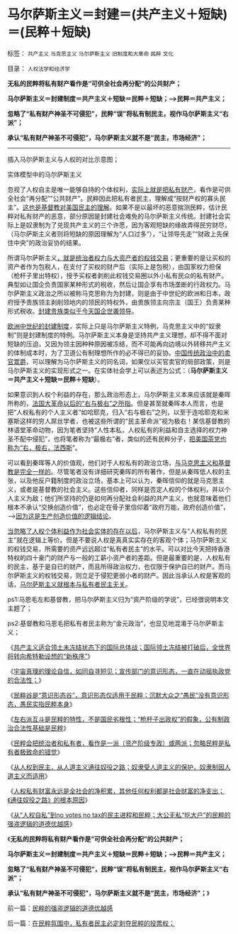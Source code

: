 # 马尔萨斯主义＝封建＝(共产主义＋短缺)＝(民粹＋短缺)

标签： `共产主义` `马克思主义` `马尔萨斯主义` `旧制度和大革命` `民粹` `文化` 

目录： `人权法学和经济学`

**无私的民粹将私有财产看作是“可供全社会再分配”的公共财产；**

**马尔萨斯主义＝封建制度＝共产主义＋短缺＝民粹＋短缺；——>民粹＝共产主义；**

**忽略了“私有财产神圣不可侵犯”，民粹“误”将私有制民主，视作马尔萨斯主义“右派”；**

**承认“私有财产神圣不可侵犯”，马尔萨斯主义就不是“民主，市场经济”；**

****

插入马尔萨斯主义与人权的对比示意图；

[](http://photo.blog.sina.com.cn/showpic.html#blogid=5563a64d0102ec2x&url=http://s2.sinaimg.cn/orignal/5563a64dge00d32fa6161)



实体模型中的马尔萨斯主义

[](http://photo.blog.sina.com.cn/showpic.html#blogid=5563a64d0102ec2x&url=http://s4.sinaimg.cn/orignal/5563a64dge00d37e00803)









忽视了人权自主是唯一能够自持的个体权利，[实际上就是把私有财产](../../../2013/6/15/有恒产者有恒心，私有财产是人类文明万善之源.md)，看作是可供全社会“再分配”“公共财产”。民粹因此把私有者民主，理解成“按财产权的寡头民主”。[这也是基督教对美国民主的理解](../../../2011/10/7/没有私有制就无所谓民主！基督教通往奴役之路的命运！.md)。如果不是以最坏的恶意揣测民粹，估计民粹对私有财产的恶意，部分原因是封建社会难免的马尔萨斯主义传统。封建社会实际上是奴隶制为了兑现共产主义的三个许愿，因为客观短缺的缘故弄得民穷财尽，（马尔萨斯主义者则将短缺的原因理解为“人口过多”），“让领导先走”“财政上先保住中央”的政治妥协的结果。

所谓马尔萨斯主义[，就是统治者权力与大资产者的权钱交易](../../../2013/4/25/成功学的“向弱者倾斜”的中国梦.md)；更重要的是让买权的资产者作为包税人，在支付了买权的财产后（实际上是包税），由国家权力担保（枪杆子里出特权），授予买权者剥削此权钱交易圈以外小私有民众的私有财产。典型如让国企负责国家某种形式的税收，然后让国企享有市场垄断的行政权力。马尔萨斯主义政治之所以被称马克思称为为封建，则是由于中世纪的欧洲和日本，政府授予贵族领主剥削领地内的领民的特权外，由贵族领主向宗主（国王）负责某种形式税收。[封建贵族类似于今天国企世袭领导](../../../2013/3/10/马尔萨斯主义就是封建社会及特征.md)。

[欧洲中世纪的封建制度](../../../2012/3/30/封建是统治的进步，黑暗的欧洲中世纪.md)，实际上只是马尔萨斯主义特例，马克思主义中的“奴隶制”则是封建制度的特例。马尔萨斯主义本身是坚持共产主义理想，却不得不面对短缺的压迫，又因为领主因种种原因被冻结，而不可能再向边境以外转移共产主义的体制成本时，为了卫道公有制理想所作的必不得已的妥协。[中国传统政治中的卖官鬻爵](../../../2013/6/8/卖官鬻爵与民粹左右互斗的旋涡，直到大革命，亡天下，复辟旧制度！.md)，可以理解为马尔萨斯主义的同名词，如果仅以买官卖官的局部政策，则是马尔萨斯主义的实现形式之一。在实体社会学上可以表述为公式：（**马尔萨斯主义＝共产主义＋短缺＝民粹＋短缺**）。



如果意识到人权个利益的存在，那么政治形态上，马尔萨斯主义本来应该就是秦晖所称的，[法国大革命以后的“右与极右”之所指](../../../2012/10/28/革命的独裁叫专政，元首的专政叫独裁.md)。但是甚至就秦晖本人而言，也是把“人权私有的个人主义者”如哈耶克，归入“右与极右”之列，以至于连哈耶克和米塞斯这样的穷人屌丝学者，也被这些所谓的“民主革命派”视为极右！某信基督教的林语堂革命动物，因为笔者坚持“人性本私，人权私有的利益和自主选择的权力神圣不配中侵犯”，也将笔者称为“最极右”者，类似的还有民粹分子，[把美国茶党也称为“右，极右，法西斯](../../../2011/10/17/茶党是极右吗？私有制是极右吗？中产阶级是极右吗？.md)”。

可以看到秦晖等人的价值观，他们对于人权私有的政治立场，[与马克思主义和基督教是完全一样的](../../../2013/6/12/“私有财产神圣不可侵犯”将是统治者和私有者的共识.md)。尽管笔者没有详细研究秦晖的所有著作，但是从秦晖低人权的主张，以及他反户籍制度的政治立场，基本上可以认为，秦晖信仰的就是马克思主义，或者是基督教的社会主义。这些信仰者，同样是否定人权的个体权利，并以个人主义为敌；他们所坚持的仍是如何再分配社会利益的共产主义，也就意味着他们根本不承认“交换创造价值”，也必定在骨子里信仰着“政府万能，政府创造价值”，——>[因为这是生产创造价值的逻辑结论](../../../2010/6/7/《资本论》错在“生产创造价值”.md)。

[当忽略了人权个体利益作为社会实体的存在以后](../../../2013/6/23/民主几乎一无是处，专制几乎完美无瑕；.md)，马尔萨斯主义与“人权私有的民主”就在逻辑上等价。但是不要说人权是真真实实存在的客观个体；马尔萨斯主义的权钱交易，所需要的资产远远超过“私有者民主”的水平。可以对比今天把持香港特权的四十豪门的财产与一般的工薪小资产者的差距。但是最重要的是，人权私有的民主，基于是自已的财产，而且所得政治权力，也仅限于保护自已的财产。而马尔萨斯主义的权钱交易，则立足于侵犯更弱小者的财产。因此当承认人权是客观的话，[马尔萨斯主义就根本与私有者民主无关](../../../2013/6/7/卖官鬻爵的封建的改革，公有制走向大饥荒的马尔萨斯主义.md)。

ps1:马恩毛左和基督教，把马尔萨斯主义归为“资产阶级的学说”，已经很说明本文主题了；

ps2:基督教和马恩毛把私有者民主称为“金元政治”，也显见地混淆于马尔萨斯主义；

《[共产主义适合领土未冻结状态下的国际总体战；国际领土冻结被打破后，全世界将转向希特勒设想的“新秩序”](../../../2013/6/23/共产主义的适用性，利比亚战争潜藏的深远危机.md)》

《[宇宙真理的理论自信，如同自寻短见；宣传部门的意识形态，一直在动摇执政党的合法性；](../../../2013/6/23/宇宙真理的汉语误会，自寻短见的理论自信.md)》

《[民粹谷是“意识形态谷”，意识形态仅适用于民粹；沉默大众之“愚民”没有意识形态，愚民实指民粹本身](../../../2013/6/24/意识形态仅适用于民粹，左右互斗是争当皇帝的口水演习.md)》

《[左右派互斗是民粹的特性，不是国民劣根性；“枪杆子出政权”的假象，公有制政治合法性基础是民粹](../../../2013/6/24/“逢政府必反”的民粹良心，共产主义爽约的“原罪”.md)》

《[民粹会把统治者和私有者，看作是一派（资产阶级专政）或两派；忽略民粹是私有者极致命的错觉](../../../2013/6/25/公有制的政治基础是民粹，忽略民粹是极致命的错觉.md)》

《[从人权到民主，从人道主义通往奴役之路；奴隶受人道主义的保护，奴隶制因人道主义而适用](../../../2013/6/25/从人权通向民主，从人道主义通向最公平的共产主义.md)》

《[人权私有财富永远是全社会的净积累，其他任何权利都是社会财富的净支出；《通往奴役之路》的根本原因](../../../2013/6/25/人权是中唯一具备自持能力的权利，《通往奴役之路》的根本原因.md)》

《[从“人权自私”到no votes no
tax的民主进程和民粹；大公无私“吃大户”的民粹的强盗逻辑的道德优越感](../../../2013/6/26/民粹的强盗逻辑的道德优越感.md)》

《**无私的民粹将私有财产看作是“可供全社会再分配”的公共财产；**

**马尔萨斯主义＝封建制度＝共产主义＋短缺＝民粹＋短缺；——>民粹＝共产主义；**

**忽略了“私有财产神圣不可侵犯”，民粹“误”将私有制民主，视作马尔萨斯主义“右派”；**

**承认“私有财产神圣不可侵犯”，马尔萨斯主义就不是“民主，市场经济”；**》

前一篇：[民粹的强盗逻辑的道德优越感](../../../2013/6/26/民粹的强盗逻辑的道德优越感.md)

后一篇：[在民粹氛围中，私有者民主必定剥夺民粹的投票权；](../../../2013/6/26/在民粹氛围中，私有者民主必定剥夺民粹的投票权；.md)